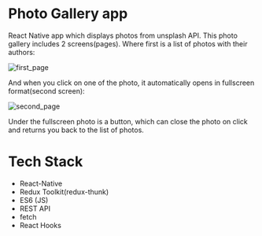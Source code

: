 # Photo Gallery app
React Native app which displays photos from unsplash API. This photo gallery includes 2 screens(pages). Where first is a list of photos with their authors:

![first_page](https://user-images.githubusercontent.com/76078433/184819523-efc3fd83-296e-4798-ac77-3a1b3e86e2a6.jpg)

And when you click on one of the photo, it automatically opens in fullscreen format(second screen):

![second_page](https://user-images.githubusercontent.com/76078433/184819751-efb8fd85-caa2-48d4-afdc-2166acd506ac.jpg)

Under the fullscreen photo is a button, which can close the photo on click and returns you back to the list of photos.
# Tech Stack
- React-Native
- Redux Toolkit(redux-thunk)
- ES6 (JS)
- REST API
- fetch
- React Hooks
